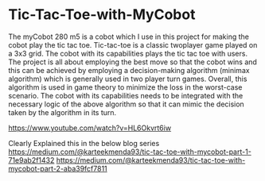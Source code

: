 # Tic-Tac-Toe-with-MyCobot

The myCobot 280 m5 is a cobot which I use in this project for making the cobot play the tic tac toe. Tic-tac-toe is a classic twoplayer game played on a 3x3 grid. The cobot with its capabilities
plays the tic tac toe with users. The project is all about employing the best move so that the cobot wins and this can be achieved by employing a decision-making algorithm (minimax algorithm) which
is generally used in two player turn games. Overall, this algorithm is used in game theory to minimize the loss in the worst-case scenario. The cobot with its capabilities needs to be integrated with the
necessary logic of the above algorithm so that it can mimic the decision taken by the algorithm in its turn.

https://www.youtube.com/watch?v=HL6Okvrt6iw

Clearly Explained this in the below blog series
https://medium.com/@karteekmenda93/tic-tac-toe-with-mycobot-part-1-71e9ab2f1432
https://medium.com/@karteekmenda93/tic-tac-toe-with-mycobot-part-2-aba39fcf7811
